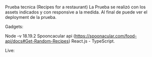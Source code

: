 Prueba tecnica (Recipes for a restaurant)
La Prueba se realizó con los assets indicados y con responsive a la medida. Al final de puede ver el deployment de la prueba.

Gadgets:

Node -v 18.19.2
Spooncacular api (https://spoonacular.com/food-api/docs#Get-Random-Recipes)
React.js - TypeScript.

Live:


